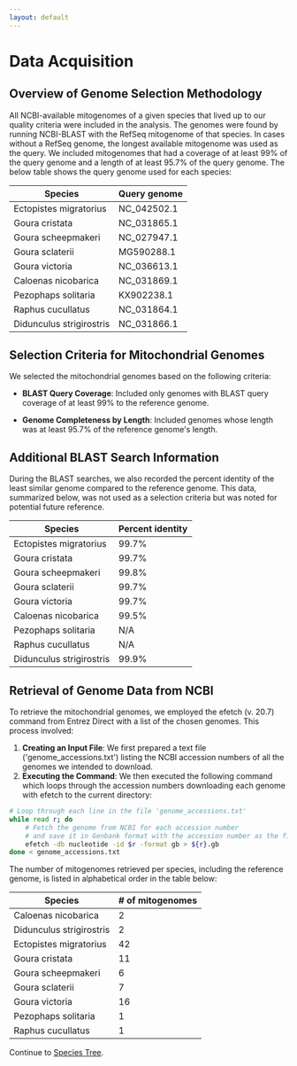 ```yaml
---
layout: default
---
```


# Data Acquisition

## Overview of Genome Selection Methodology
All NCBI-available mitogenomes of a given species that lived up to our quality criteria were included in the analysis. The genomes were found by running NCBI-BLAST with the RefSeq mitogenome of that species. In cases without a RefSeq genome, the longest available mitogenome was used as the query. We included mitogenomes that had a coverage of at least 99% of the query genome and a length of at least 95.7% of the query genome. The below table shows the query genome used for each species:

|Species                 |Query genome|
|------------------------|------------|
|Ectopistes migratorius  |NC_042502.1 |
|Goura cristata          |NC_031865.1 |
|Goura scheepmakeri      |NC_027947.1 |
|Goura sclaterii         |MG590288.1  |
|Goura victoria          |NC_036613.1 |
|Caloenas nicobarica     |NC_031869.1 |
|Pezophaps solitaria     |KX902238.1  |
|Raphus cucullatus       |NC_031864.1 |
|Didunculus strigirostris|NC_031866.1 |

## Selection Criteria for Mitochondrial Genomes
We selected the mitochondrial genomes based on the following criteria:

- **BLAST Query Coverage**: Included only genomes with BLAST query coverage of at least 99% to the reference genome.

- **Genome Completeness by Length**: Included genomes whose length was at least 95.7% of the reference genome's length.

## Additional BLAST Search Information

During the BLAST searches, we also recorded the percent identity of the least similar genome compared to the reference genome. This data, summarized below, was not used as a selection criteria but was noted for potential future reference.

|Species                 |Percent identity| 
|------------------------|----------------|
|Ectopistes migratorius  |99.7%           |
|Goura cristata          |99.7%           |
|Goura scheepmakeri      |99.8%           |
|Goura sclaterii         |99.7%           |
|Goura victoria          |99.7%           |
|Caloenas nicobarica     |99.5%           |
|Pezophaps solitaria     |N/A             |
|Raphus cucullatus       |N/A             |
|Didunculus strigirostris|99.9%           |

## Retrieval of Genome Data from NCBI

To retrieve the mitochondrial genomes, we employed the efetch (v. 20.7) command from Entrez Direct with a list of the chosen genomes. This process involved:

1. **Creating an Input File**: We first prepared a text file ('genome_accessions.txt') listing the NCBI accession numbers of all the genomes we intended to download.
2. **Executing the Command**: We then executed the following command which loops through the accession numbers downloading each genome with efetch to the current directory:
~~~bash
# Loop through each line in the file 'genome_accessions.txt'
while read r; do
    # Fetch the genome from NCBI for each accession number
    # and save it in Genbank format with the accession number as the filename
    efetch -db nucleotide -id $r -format gb > ${r}.gb
done < genome_accessions.txt
~~~

The number of mitogenomes retrieved per species, including the reference genome, is listed in alphabetical order in the table below:

|Species                 |# of mitogenomes  |
|------------------------|------------------|
|Caloenas nicobarica     |2                 |
|Didunculus strigirostris|2                 |
|Ectopistes migratorius  |42                |
|Goura cristata          |11                |
|Goura scheepmakeri      |6                 |
|Goura sclaterii         |7                 |
|Goura victoria          |16                |
|Pezophaps solitaria     |1                 |
|Raphus cucullatus       |1                 |


Continue to [Species Tree](./species_tree.md).

